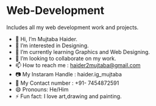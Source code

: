 # Web-Development
Includes all my web development work and projects.
<br>
- 👋 Hi, I’m Mujtaba Haider.
- 👀 I’m interested in Designing.
- 🌱 I’m currently learning Graphics and Web Designing.
- 💞️ I’m looking to collaborate on my work.
- 📫 How to reach me : haider2mujtaba@gmail.com
- 📷 My Instaram Handle : haider.ig_mujtaba
- 📱 My Contact number : +91- 7454872591
- 😄 Pronouns: He/Him
- ⚡ Fun fact: I love art,drawing and painting.
